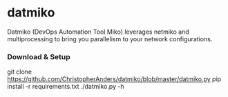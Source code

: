 # datmiko

Datmiko (DevOps Automation Tool Miko) leverages netmiko and multiprocessing to bring you parallelism to your network configurations.

### Download & Setup
git clone https://github.com/ChristopherAnders/datmiko/blob/master/datmiko.py
pip install -r requirements.txt 
./datmiko.py -h 
